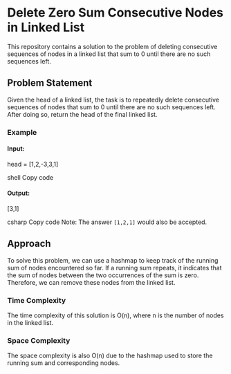 # Delete Zero Sum Consecutive Nodes in Linked List

This repository contains a solution to the problem of deleting consecutive sequences of nodes in a linked list that sum to 0 until there are no such sequences left.

## Problem Statement

Given the head of a linked list, the task is to repeatedly delete consecutive sequences of nodes that sum to 0 until there are no such sequences left. After doing so, return the head of the final linked list. 

### Example

#### Input:
head = [1,2,-3,3,1]

shell
Copy code
#### Output:
[3,1]

csharp
Copy code
Note: The answer `[1,2,1]` would also be accepted.

## Approach

To solve this problem, we can use a hashmap to keep track of the running sum of nodes encountered so far. If a running sum repeats, it indicates that the sum of nodes between the two occurrences of the sum is zero. Therefore, we can remove these nodes from the linked list.

### Time Complexity

The time complexity of this solution is O(n), where n is the number of nodes in the linked list.

### Space Complexity

The space complexity is also O(n) due to the hashmap used to store the running sum and corresponding nodes.
